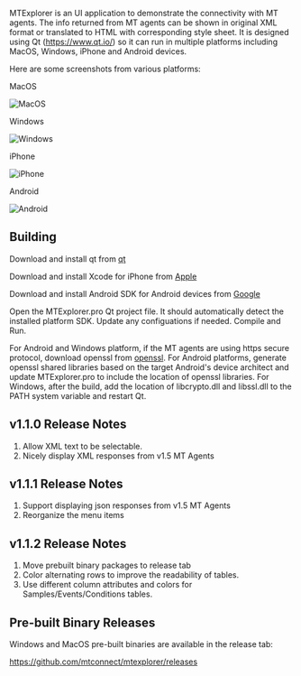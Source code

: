 
MTExplorer is an UI application to demonstrate the connectivity with MT agents. The info returned from MT agents can be shown in original XML format or translated to HTML with corresponding style sheet. It is designed using Qt (https://www.qt.io/) so it can run in multiple platforms including MacOS, Windows, iPhone and Android devices. 

Here are some screenshots from various platforms:

MacOS

![MacOS](https://user-images.githubusercontent.com/34289248/75584988-eaee5880-5a25-11ea-9d91-5f4a5f5a4edf.png)

Windows

![Windows](https://user-images.githubusercontent.com/34289248/75585891-fe9abe80-5a27-11ea-9764-0abb6eea52ff.png)

iPhone

![iPhone](https://user-images.githubusercontent.com/34289248/75585292-90a1c780-5a26-11ea-8348-c1f42289cd27.png)

Android

![Android](https://user-images.githubusercontent.com/34289248/56448831-976c9380-62c7-11e9-8ceb-3ef58cf9b4a7.png)



Building
-------

Download and install qt from [qt](https://www.qt.io/download)

Download and install Xcode for iPhone from [Apple](https://developer.apple.com/xcode/)

Download and install Android SDK for Android devices from [Google](https://developer.android.com/studio)

Open the MTExplorer.pro Qt project file. It should automatically detect the installed platform SDK. Update any configuations if needed. Compile and Run.

For Android and Windows platform, if the MT agents are using https secure protocol, download openssl from [openssl](https://www.openssl.org/source/). For Android platforms, generate openssl shared libraries based on the target Android's device architect and update MTExplorer.pro to include the location of openssl libraries. For Windows, after the build, add the location of libcrypto.dll and libssl.dll to the PATH system variable and restart Qt.

v1.1.0 Release Notes
-------

1. Allow XML text to be selectable.
2. Nicely display XML responses from v1.5 MT Agents

v1.1.1 Release Notes
-------

1. Support displaying json responses from v1.5 MT Agents
2. Reorganize the menu items

v1.1.2 Release Notes
-------

1. Move prebuilt binary packages to release tab
2. Color alternating rows to improve the readability of tables. 
3. Use different column attributes and colors for Samples/Events/Conditions tables.

Pre-built Binary Releases
-------

Windows and MacOS pre-built binaries are available in the release tab:

https://github.com/mtconnect/mtexplorer/releases

